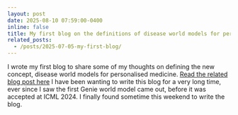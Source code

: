 ```yaml
---
layout: post
date: 2025-08-10 07:59:00-0400
inline: false
title: My first blog on the definitions of disease world models for personalised medicine.
related_posts: 
  - /posts/2025-07-05-my-first-blog/
---
```


I wrote my first blog to share some of my thoughts on defining the new concept, disease world models for personalised medicine. [Read the related blog post here](/posts/2025-07-05-my-first-blog/) I have been wanting to write this blog for a very long time, ever since I saw the first Genie world model came out, before it was accepted at ICML 2024. I finally found sometime this weekend to write the blog. 

